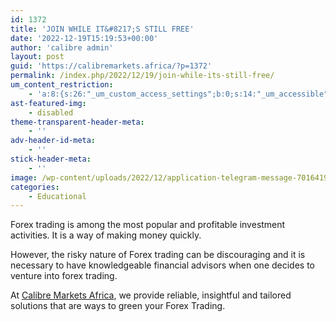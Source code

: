 ```yaml
---
id: 1372
title: 'JOIN WHILE IT&#8217;S STILL FREE'
date: '2022-12-19T15:19:53+00:00'
author: 'calibre admin'
layout: post
guid: 'https://calibremarkets.africa/?p=1372'
permalink: /index.php/2022/12/19/join-while-its-still-free/
um_content_restriction:
    - 'a:8:{s:26:"_um_custom_access_settings";b:0;s:14:"_um_accessible";i:0;s:28:"_um_access_hide_from_queries";b:0;s:19:"_um_noaccess_action";i:0;s:30:"_um_restrict_by_custom_message";i:0;s:27:"_um_restrict_custom_message";s:0:"";s:19:"_um_access_redirect";i:0;s:23:"_um_access_redirect_url";s:0:"";}'
ast-featured-img:
    - disabled
theme-transparent-header-meta:
    - ''
adv-header-id-meta:
    - ''
stick-header-meta:
    - ''
image: /wp-content/uploads/2022/12/application-telegram-message-7016419.jpg
categories:
    - Educational
---
```


<script async="" data-telegram-post="streetbulls/141" data-width="100%" src="https://telegram.org/js/telegram-widget.js?21"></script></head><body>Forex trading is among the most popular and profitable investment activities. It is a way of making money quickly.

However, the risky nature of Forex trading can be discouraging and it is necessary to have knowledgeable financial advisors when one decides to venture into forex trading.

At [Calibre Markets Africa](https://calibremarkets.africa/), we provide reliable, insightful and tailored solutions that are ways to green your Forex Trading.